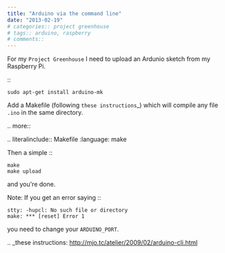 ```yaml
---
title: "Arduino via the command line"
date: "2013-02-19"
# categories:: project greenhouse
# tags:: arduino, raspberry
# comments::
---
```



For my `Project Greenhouse` I need to upload an Ardunio sketch from my Raspberry Pi.

::

    sudo apt-get install arduino-mk

Add a Makefile (following `these instructions`_) which will compile any file ``.ino`` in the same directory.

.. more::

.. literalinclude:: Makefile
    :language: make

Then a simple ::

    make
    make upload

and you're done.

Note: If you get an error saying ::

    stty: -hupcl: No such file or directory
    make: *** [reset] Error 1

you need to change your ``ARDUINO_PORT``.

.. _these instructions: http://mjo.tc/atelier/2009/02/arduino-cli.html


